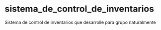# sistema_de_control_de_inventarios
Sistema de control de inventarios que desarrolle para grupo naturalmente

